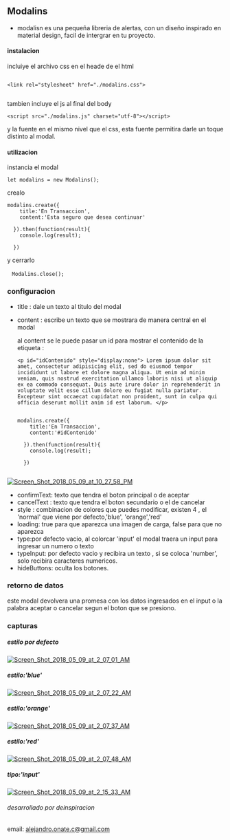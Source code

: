 ## Modalins

- modalisn es una pequeña libreria de alertas, con un diseño inspirado en material design, facil de intergrar en tu proyecto.


#### instalacion

incluiye el archivo css en el heade de el html

````

<link rel="stylesheet" href="./modalins.css">


````
tambien incluye el js al final del body

````
<script src="./modalins.js" charset="utf-8"></script>

````
y la fuente en el mismo nivel que el css, esta fuente permitira darle un toque distinto al modal.


#### utilizacion

instancia el modal

````
let modalins = new Modalins();
````
crealo

`````
modalins.create({
    title:'En Transaccion',
    content:'Esta seguro que desea continuar'

  }).then(function(result){
    console.log(result);

  })

  `````

  y cerrarlo

  ````
  Modalins.close();
  ````

  ### configuracion

  - title : dale un texto al titulo del modal
  - content : escribe un texto que se mostrara de manera central en el modal

    al content se le puede pasar un id  para mostrar el contenido de la etiqueta  :

    ````
    <p id="idContenido" style="display:none"> Lorem ipsum dolor sit amet, consectetur adipisicing elit, sed do eiusmod tempor incididunt ut labore et dolore magna aliqua. Ut enim ad minim veniam, quis nostrud exercitation ullamco laboris nisi ut aliquip ex ea commodo consequat. Duis aute irure dolor in reprehenderit in voluptate velit esse cillum dolore eu fugiat nulla pariatur. Excepteur sint occaecat cupidatat non proident, sunt in culpa qui officia deserunt mollit anim id est laborum. </p>


    ````


    ````
    modalins.create({
        title:'En Transaccion',
        content:'#idContenido'

      }).then(function(result){
        console.log(result);

      })


    ````

<a href="https://imgbb.com/"><img src="https://image.ibb.co/kF70rJ/Screen_Shot_2018_05_09_at_10_27_58_PM.png" alt="Screen_Shot_2018_05_09_at_10_27_58_PM" border="0"></a>



  - confirmText: texto que tendra el boton principal o de aceptar
  - cancelText : texto que tendra el boton secundario o el de cancelar
  - style : combinacion de colores que puedes modificar, existen 4 , el 'normal' que viene por defecto,'blue',   'orange','red'
  - loading: true para que aparezca una imagen de carga, false para que no aparezca
  - type:por defecto vacio, al colorcar 'input' el modal traera un input para ingresar un numero o texto
  - typeInput: por defecto vacio y recibira un texto , si se coloca 'number', solo recibira caracteres numericos.
  - hideButtons: oculta los botones.

### retorno de datos
este modal devolvera una promesa con los datos ingresados en el input o la palabra aceptar o cancelar segun el boton que se presiono.


### capturas

##### estilo por defecto

<a href="https://ibb.co/mF6ouS"><img src="https://preview.ibb.co/msxuZS/Screen_Shot_2018_05_09_at_2_07_01_AM.png" alt="Screen_Shot_2018_05_09_at_2_07_01_AM" border="0"></a>

##### estilo:'blue'

<a href="https://ibb.co/hbP2M7"><img src="https://preview.ibb.co/fw5WES/Screen_Shot_2018_05_09_at_2_07_22_AM.png" alt="Screen_Shot_2018_05_09_at_2_07_22_AM" border="0"></a>

##### estilo:'orange'

<a href="https://ibb.co/kMwGg7"><img src="https://preview.ibb.co/dmgSon/Screen_Shot_2018_05_09_at_2_07_37_AM.png" alt="Screen_Shot_2018_05_09_at_2_07_37_AM" border="0"></a>

##### estilo:'red'

<a href="https://ibb.co/ckj2M7"><img src="https://preview.ibb.co/nesBES/Screen_Shot_2018_05_09_at_2_07_48_AM.png" alt="Screen_Shot_2018_05_09_at_2_07_48_AM" border="0"></a>

##### tipo:'input'

<a href="https://ibb.co/heynM7"><img src="https://preview.ibb.co/iBYMg7/Screen_Shot_2018_05_09_at_2_15_33_AM.png" alt="Screen_Shot_2018_05_09_at_2_15_33_AM" border="0"></a>


###### desarrollado por deinspiracion
email: alejandro.onate.c@gmail.com
